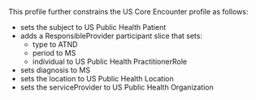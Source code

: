 This profile further constrains the US Core Encounter profile as follows:
* sets the subject to US Public Health Patient
* adds a ResponsibleProvider participant slice that sets:
    * type to ATND
    * period to MS
    * individual to US Public Health PractitionerRole
* sets diagnosis to MS
* sets the location to US Public Health Location
* sets the serviceProvider to US Public Health Organization